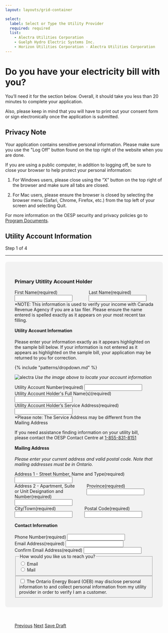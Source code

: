 ```yaml
---
layout: layouts/grid-container

select:
  label: Select or Type the Utility Provider
  required: required
  list: 
    - Alectra Utilities Corporation
    - Guelph Hydro Electric Systems Inc.
    - Horizon Utilities Corporation - Alectra Utilities Corporation
---
```

<style>
img {
  cover-fit: contain;
  max-width: 90%;
}
.content {
  display: flex;
  gap: 30px;
}
.two-thirds > div:first-child {
  width: 66%;

}
.two-up.ontario-input {
  margin: 0;
}
h3 {
  margin-bottom: 1rem;
}
h4 {
  margin-top: 1rem;
}

.save:after{
   content: 'Save Draft';
   display: block;
}
.save:focus:after,
.save:active:after{
   content: 'Draft Saved!';
   display: block;
}
</style>
<div class="container">

# Do you have your electricity bill with you?

You’ll need it for the section below. Overall, it should take you less than 20 minutes to complete your application.

Also, please keep in mind that you will have to print out your consent form or sign electronically once the application is submitted.

## Privacy Note
Your application contains sensitive personal information. Please make sure you use the "Log Off" button found on the top right of the website when you are done.

If you are using a public computer, in addition to logging off, be sure to close your browser to help protect your personal information:

1. For Windows users, please close using the “X” button on the top right of the browser and make sure all tabs are closed.

2. For Mac users, please ensure the browser is closed by selecting the browser menu (Safari, Chrome, Firefox, etc.) from the top left of your screen and selecting Quit.

For more information on the OESP security and privacy policies go to [Program Documents](#).

## Utility Account Information

<div class="ontario-step-indicator">
    <div class="ontario-row">
        <div class="ontario-columns ontario-small-12">
            <div class="ontario-step-indicator--without-back-button">
                <span class="ontario-h4">Step&nbsp;1 of&nbsp;4</span>
            </div>
            <hr />
        </div>
    </div>
</div>

</div>
<div style="background-color: #F2F2F2; border-radius: 8px; padding: 30px; margin-top: 20px; " markdown="1">

### Primary Utitlity Account Holder

<div class="content">
<div class="ontario-form-group">
    <label class="ontario-label">
        First Name<span class="ontario-label__flag">(required)</span>
    </label>
    <input class="ontario-input two-up" type="text">
</div>

<div class="ontario-form-group">
    <label class="ontario-label">
        Last Name<span class="ontario-label__flag">(required)</span>
    </label>
    <input class="ontario-input two-up" type="text">
</div>
</div>
*NOTE: This information is used to verify your income with Canada Revenue Agency if you are a tax filer. Please ensure the name entered is spelled exactly as it appears on your most recent tax filling.

#### Utility Account Information

Please enter your information exactly as it appears highlighted on the sample bill below. If your information is not entered as it appears as highlighted on the sample bill, your application may be returned to you for correction.

{% include "patterns/dropdown.md" %}

![alectra](/assets/imgs/alectra.jpeg)
*Use the image above to locate your account information*

<div class="ontario-form-group">
    <label class="ontario-label">
        Utility Account Number<span class="ontario-label__flag">(required)</span>
    </label>
    <input class="ontario-input" type="text">
</div>
<div class="ontario-form-group">
    <label class="ontario-label">
        Utility Account Holder's Full Name(s)<span class="ontario-label__flag">(required)</span>
    </label>
    <input class="ontario-input" type="text">
</div>

<div class="ontario-form-group">
    <label class="ontario-label">
        Utility Account Holder’s Service Address<span class="ontario-label__flag">(required)</span>
    </label>
    <input class="ontario-input" type="text">
</div>
*Please note: The Service Address may be different from the Mailing Address

If you need assistance finding information on your utility bill, please contact the OESP Contact Centre at [1-855-831-8151](/)


#### Mailing Address
_Please enter your current address and valid postal code. Note that mailing addresses must be in Ontario._

<div class="ontario-form-group">
    <label class="ontario-label">
        Address 1 - Street Number, Name and Type<span class="ontario-label__flag">(required)</span>
    </label>
    <input class="ontario-input" type="text">
</div>

<div class="content two-thirds">
<div class="ontario-form-group">
    <label class="ontario-label">
        Address 2 - Apartment, Suite or Unit Designation and Number<span class="ontario-label__flag">(required)</span>
    </label>
    <input class="ontario-input" type="text">
</div>

<div class="ontario-form-group">
    <label class="ontario-label" for="text-input-example-width-20">
        Province<span class="ontario-label__flag">(required)</span>
    </label>
    <input class="ontario-input ontario-input--20-char-width" type="text" id="text-input-example-width-20">
</div>
</div>

<div class="content two-thirds">
<div class="ontario-form-group">
    <label class="ontario-label">
        City/Town<span class="ontario-label__flag">(required)</span>
    </label>
    <input class="ontario-input" type="text">
</div>

<div class="ontario-form-group">
    <label class="ontario-label" for="text-input-example-width-20">
        Postal Code<span class="ontario-label__flag">(required)</span>
    </label>
    <input class="ontario-input ontario-input--20-char-width" type="text" id="text-input-example-width-20">
</div>
</div>


#### Contact Information
<div class="ontario-form-group">
    <label class="ontario-label">
        Phone Number<span class="ontario-label__flag">(required)</span>
    </label>
    <input class="ontario-input" type="text">
</div>
<div class="ontario-form-group">
    <label class="ontario-label">
        Email Address<span class="ontario-label__flag">(required)</span>
    </label>
    <input class="ontario-input" type="text">
</div>
<div class="ontario-form-group">
    <label class="ontario-label">
        Confirm Email Address<span class="ontario-label__flag">(required)</span>
    </label>
    <input class="ontario-input" type="text">
</div>


<div class="ontario-form-group" >
    <fieldset class="ontario-fieldset">
        <legend class="ontario-fieldset__legend">
            How would you like us to reach you?
        </legend>
        <div class="ontario-radios">
            <div class="ontario-radios__item">
                <input class="ontario-radios__input" id="radio-button-option-1" name="radio-buttons" type="radio" value="option-1">
                <label class="ontario-label ontario-radios__label" for="radio-button-option-1">
                    Email               
                </label>
            </div>
            <div class="ontario-radios__item">
                <input class="ontario-radios__input" id="radio-button-option-2" name="radio-buttons" type="radio" value="option-2">
                <label class="ontario-label ontario-radios__label" for="radio-button-option-2">
                    Mail
                </label>
            </div>
        </div>
     </fieldset>
</div>


<div class="ontario-form-group">
    <fieldset class="ontario-fieldset">
        <div class="ontario-checkboxes">
            <div class="ontario-checkboxes__item">
                <input class="ontario-checkboxes__input" id="checkbox-option-1" name="options" type="checkbox" value="option-1">
                <label class="ontario-checkboxes__label" for="checkbox-option-1">
                    The Ontario Energy Board (OEB) may disclose personal information to and collect personal information from my utility provider in order to verify I am a customer.
                </label>
            </div>
        </div>
    </fieldset>
</div>
</div><!-- close gray box -->

<div style="padding: 30px; margin-top: 20px; " markdown="1">
<div class="button-group">
<a href="/newapp" class="ontario-button ontario-button--secondary">Previous</a>
<a href="/app2" class="ontario-button ontario-button--primary">Next</a>
<a href="" class="ontario-button ontario-button--tertiary">Save Draft</a>
</div>

</div> <!-- closes form field -->



